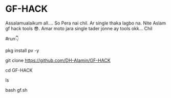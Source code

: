 # GF-HACK
Assalamualaikum all.... So Pera nai chil. Ar single thaka lagbo na. Nite Aslam gf hack tools 😎. Amar moto jara single tader jonne ay tools okk... Chil

#run👇

pkg install pv -y

git clone https://github.com/DH-Alamin/GF-HACK

cd GF-HACK

ls

bash gf.sh
